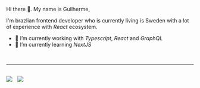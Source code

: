 Hi there 👋. My name is Guilherme,

I'm brazlian frontend developer who is currently living is Sweden with a lot of experience with _React_ ecosystem.

- 🔭 I’m currently working with _Typescript_, _React_ and _GraphQL_
- 🌱 I’m currently learning _NextJS_

<br />

---

<br />

<div style="display: flex; gap: 1em; align-items: ba;">
  <a href="https://github.com/anuraghazra/github-readme-stats#github-stats-card">
    <img src="https://github-readme-stats.vercel.app/api?username=guilhermespopolin&count_private=true&show_icons=true&hide=stars&theme=react" />
  </a>

  <a href="https://github.com/anuraghazra/github-readme-stats#top-languages-card">
    <img src="https://github-readme-stats.vercel.app/api/top-langs/?username=guilhermespopolin&layout=compact&theme=react" />
  </a>
</div>
